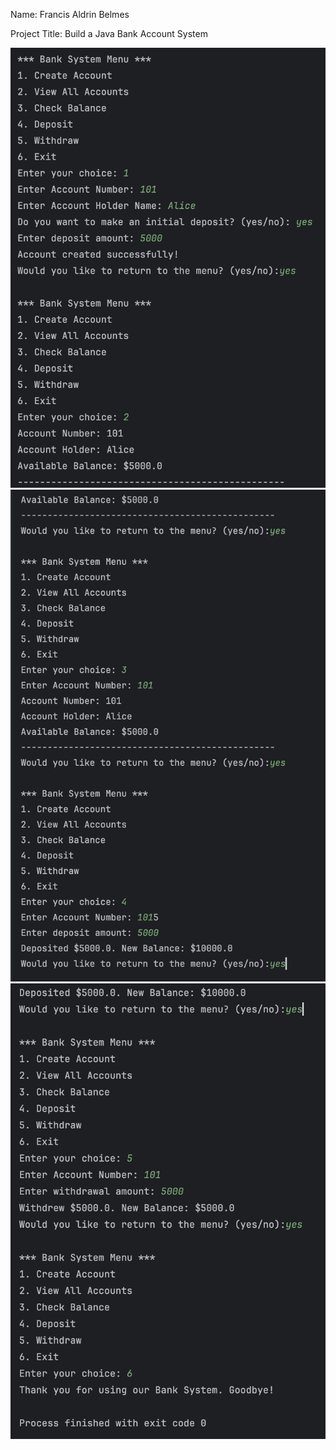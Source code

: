 Name: Francis Aldrin Belmes

Project Title: Build a Java Bank Account System

![image info](./output.png)
![image info](./output1.png)
![image info](./output2.png)

